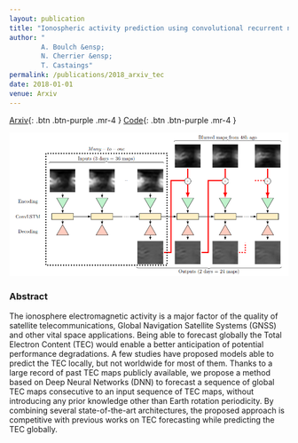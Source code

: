 ```yaml
---
layout: publication
title: "Ionospheric activity prediction using convolutional recurrent neural networks"
author: "
        A. Boulch &ensp;
        N. Cherrier &ensp;
        T. Castaings"
permalink: /publications/2018_arxiv_tec
date: 2018-01-01
venue: Arxiv
---
```


[Arxiv](https://arxiv.org/abs/1810.13273){: .btn .btn-purple .mr-4 }
[Code](https://github.com/aboulch/tec_prediction){: .btn .btn-purple .mr-4 }


![](/files/2017_iconip_spatial_forecasting.png)

### Abstract

The ionosphere electromagnetic activity is a major factor of the quality of satellite telecommunications, Global Navigation Satellite Systems (GNSS) and other vital space applications. Being able to forecast globally the Total Electron Content (TEC) would enable a better anticipation of potential performance degradations. A few studies have proposed models able to predict the TEC locally, but not worldwide for most of them. Thanks to a large record of past TEC maps publicly available, we propose a method based on Deep Neural Networks (DNN) to forecast a sequence of global TEC maps consecutive to an input sequence of TEC maps, without introducing any prior knowledge other than Earth rotation periodicity. By combining several state-of-the-art architectures, the proposed approach is competitive with previous works on TEC forecasting while predicting the TEC globally.



